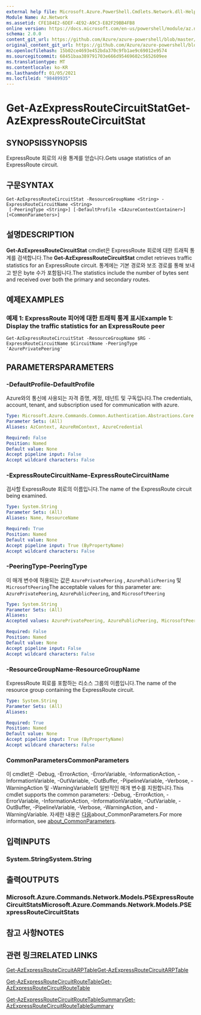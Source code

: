 ```yaml
---
external help file: Microsoft.Azure.PowerShell.Cmdlets.Network.dll-Help.xml
Module Name: Az.Network
ms.assetid: CFE184E2-6DEF-4E92-A9C3-E82F29BB4FB8
online version: https://docs.microsoft.com/en-us/powershell/module/az.network/get-azexpressroutecircuitstat
schema: 2.0.0
content_git_url: https://github.com/Azure/azure-powershell/blob/master/src/Network/Network/help/Get-AzExpressRouteCircuitStat.md
original_content_git_url: https://github.com/Azure/azure-powershell/blob/master/src/Network/Network/help/Get-AzExpressRouteCircuitStat.md
ms.openlocfilehash: 15b02ce4693e452bda370c9fb1ae9c69012e9574
ms.sourcegitcommit: 68451baa389791703e666d95469602c5652609ee
ms.translationtype: MT
ms.contentlocale: ko-KR
ms.lasthandoff: 01/05/2021
ms.locfileid: "98489935"
---
```

# <span data-ttu-id="afdc1-101">Get-AzExpressRouteCircuitStat</span><span class="sxs-lookup"><span data-stu-id="afdc1-101">Get-AzExpressRouteCircuitStat</span></span>

## <span data-ttu-id="afdc1-102">SYNOPSIS</span><span class="sxs-lookup"><span data-stu-id="afdc1-102">SYNOPSIS</span></span>
<span data-ttu-id="afdc1-103">ExpressRoute 회로의 사용 통계를 얻습니다.</span><span class="sxs-lookup"><span data-stu-id="afdc1-103">Gets usage statistics of an ExpressRoute circuit.</span></span>

## <span data-ttu-id="afdc1-104">구문</span><span class="sxs-lookup"><span data-stu-id="afdc1-104">SYNTAX</span></span>

```
Get-AzExpressRouteCircuitStat -ResourceGroupName <String> -ExpressRouteCircuitName <String>
 [-PeeringType <String>] [-DefaultProfile <IAzureContextContainer>] [<CommonParameters>]
```

## <span data-ttu-id="afdc1-105">설명</span><span class="sxs-lookup"><span data-stu-id="afdc1-105">DESCRIPTION</span></span>
<span data-ttu-id="afdc1-106">**Get-AzExpressRouteCircuitStat** cmdlet은 ExpressRoute 회로에 대한 트래픽 통계를 검색합니다.</span><span class="sxs-lookup"><span data-stu-id="afdc1-106">The **Get-AzExpressRouteCircuitStat** cmdlet retrieves traffic statistics for an ExpressRoute circuit.</span></span> <span data-ttu-id="afdc1-107">통계에는 기본 경로와 보조 경로를 통해 보내고 받은 byte 수가 포함됩니다.</span><span class="sxs-lookup"><span data-stu-id="afdc1-107">The statistics include the number of bytes sent and received over both the primary and secondary routes.</span></span>

## <span data-ttu-id="afdc1-108">예제</span><span class="sxs-lookup"><span data-stu-id="afdc1-108">EXAMPLES</span></span>

### <span data-ttu-id="afdc1-109">예제 1: ExpressRoute 피어에 대한 트래픽 통계 표시</span><span class="sxs-lookup"><span data-stu-id="afdc1-109">Example 1: Display the traffic statistics for an ExpressRoute peer</span></span>
```
Get-AzExpressRouteCircuitStat -ResourceGroupName $RG -ExpressRouteCircuitName $CircuitName -PeeringType 'AzurePrivatePeering'
```

## <span data-ttu-id="afdc1-110">PARAMETERS</span><span class="sxs-lookup"><span data-stu-id="afdc1-110">PARAMETERS</span></span>

### <span data-ttu-id="afdc1-111">-DefaultProfile</span><span class="sxs-lookup"><span data-stu-id="afdc1-111">-DefaultProfile</span></span>
<span data-ttu-id="afdc1-112">Azure와의 통신에 사용되는 자격 증명, 계정, 테넌트 및 구독입니다.</span><span class="sxs-lookup"><span data-stu-id="afdc1-112">The credentials, account, tenant, and subscription used for communication with azure.</span></span>

```yaml
Type: Microsoft.Azure.Commands.Common.Authentication.Abstractions.Core.IAzureContextContainer
Parameter Sets: (All)
Aliases: AzContext, AzureRmContext, AzureCredential

Required: False
Position: Named
Default value: None
Accept pipeline input: False
Accept wildcard characters: False
```

### <span data-ttu-id="afdc1-113">-ExpressRouteCircuitName</span><span class="sxs-lookup"><span data-stu-id="afdc1-113">-ExpressRouteCircuitName</span></span>
<span data-ttu-id="afdc1-114">검사할 ExpressRoute 회로의 이름입니다.</span><span class="sxs-lookup"><span data-stu-id="afdc1-114">The name of the ExpressRoute circuit being examined.</span></span>

```yaml
Type: System.String
Parameter Sets: (All)
Aliases: Name, ResourceName

Required: True
Position: Named
Default value: None
Accept pipeline input: True (ByPropertyName)
Accept wildcard characters: False
```

### <span data-ttu-id="afdc1-115">-PeeringType</span><span class="sxs-lookup"><span data-stu-id="afdc1-115">-PeeringType</span></span>
<span data-ttu-id="afdc1-116">이 매개 변수에 허용되는 값은 `AzurePrivatePeering` , `AzurePublicPeering` 및 `MicrosoftPeering`</span><span class="sxs-lookup"><span data-stu-id="afdc1-116">The acceptable values for this parameter are: `AzurePrivatePeering`, `AzurePublicPeering`, and `MicrosoftPeering`</span></span>

```yaml
Type: System.String
Parameter Sets: (All)
Aliases:
Accepted values: AzurePrivatePeering, AzurePublicPeering, MicrosoftPeering

Required: False
Position: Named
Default value: None
Accept pipeline input: False
Accept wildcard characters: False
```

### <span data-ttu-id="afdc1-117">-ResourceGroupName</span><span class="sxs-lookup"><span data-stu-id="afdc1-117">-ResourceGroupName</span></span>
<span data-ttu-id="afdc1-118">ExpressRoute 회로를 포함하는 리소스 그룹의 이름입니다.</span><span class="sxs-lookup"><span data-stu-id="afdc1-118">The name of the resource group containing the ExpressRoute circuit.</span></span>

```yaml
Type: System.String
Parameter Sets: (All)
Aliases:

Required: True
Position: Named
Default value: None
Accept pipeline input: True (ByPropertyName)
Accept wildcard characters: False
```

### <span data-ttu-id="afdc1-119">CommonParameters</span><span class="sxs-lookup"><span data-stu-id="afdc1-119">CommonParameters</span></span>
<span data-ttu-id="afdc1-120">이 cmdlet은 -Debug, -ErrorAction, -ErrorVariable, -InformationAction, -InformationVariable, -OutVariable, -OutBuffer, -PipelineVariable, -Verbose, -WarningAction 및 -WarningVariable의 일반적인 매개 변수를 지원합니다.</span><span class="sxs-lookup"><span data-stu-id="afdc1-120">This cmdlet supports the common parameters: -Debug, -ErrorAction, -ErrorVariable, -InformationAction, -InformationVariable, -OutVariable, -OutBuffer, -PipelineVariable, -Verbose, -WarningAction, and -WarningVariable.</span></span> <span data-ttu-id="afdc1-121">자세한 내용은 [다음](http://go.microsoft.com/fwlink/?LinkID=113216)about_CommonParameters.</span><span class="sxs-lookup"><span data-stu-id="afdc1-121">For more information, see [about_CommonParameters](http://go.microsoft.com/fwlink/?LinkID=113216).</span></span>

## <span data-ttu-id="afdc1-122">입력</span><span class="sxs-lookup"><span data-stu-id="afdc1-122">INPUTS</span></span>

### <span data-ttu-id="afdc1-123">System.String</span><span class="sxs-lookup"><span data-stu-id="afdc1-123">System.String</span></span>

## <span data-ttu-id="afdc1-124">출력</span><span class="sxs-lookup"><span data-stu-id="afdc1-124">OUTPUTS</span></span>

### <span data-ttu-id="afdc1-125">Microsoft.Azure.Commands.Network.Models.PSExpressRouteCircuitStats</span><span class="sxs-lookup"><span data-stu-id="afdc1-125">Microsoft.Azure.Commands.Network.Models.PSExpressRouteCircuitStats</span></span>

## <span data-ttu-id="afdc1-126">참고 사항</span><span class="sxs-lookup"><span data-stu-id="afdc1-126">NOTES</span></span>

## <span data-ttu-id="afdc1-127">관련 링크</span><span class="sxs-lookup"><span data-stu-id="afdc1-127">RELATED LINKS</span></span>

[<span data-ttu-id="afdc1-128">Get-AzExpressRouteCircuitARPTable</span><span class="sxs-lookup"><span data-stu-id="afdc1-128">Get-AzExpressRouteCircuitARPTable</span></span>](Get-AzExpressRouteCircuitARPTable.md)

[<span data-ttu-id="afdc1-129">Get-AzExpressRouteCircuitRouteTable</span><span class="sxs-lookup"><span data-stu-id="afdc1-129">Get-AzExpressRouteCircuitRouteTable</span></span>](Get-AzExpressRouteCircuitRouteTable.md)

[<span data-ttu-id="afdc1-130">Get-AzExpressRouteCircuitRouteTableSummary</span><span class="sxs-lookup"><span data-stu-id="afdc1-130">Get-AzExpressRouteCircuitRouteTableSummary</span></span>](Get-AzExpressRouteCircuitRouteTableSummary.md)
